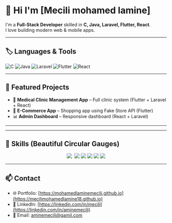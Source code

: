 # 👋 Hi I'm [Mecili mohamed lamine]




I'm a **Full-Stack Developer** skilled in **C, Java, Laravel, Flutter, React**.  
I love building modern web & mobile apps.

---

## 🏷️ Languages & Tools
![C](https://img.shields.io/badge/C-00599C?style=for-the-badge&logo=c&logoColor=white)
![Java](https://img.shields.io/badge/Java-ED8B00?style=for-the-badge&logo=openjdk&logoColor=white)
![Laravel](https://img.shields.io/badge/Laravel-FF2D20?style=for-the-badge&logo=laravel&logoColor=white)
![Flutter](https://img.shields.io/badge/Flutter-02569B?style=for-the-badge&logo=flutter&logoColor=white)
![React](https://img.shields.io/badge/React-20232A?style=for-the-badge&logo=react&logoColor=61DAFB)

---

## 🚀 Featured Projects
- 🏥 **Medical Clinic Management App** – Full clinic system (Flutter + Laravel + React)
- 🛒 **E-Commerce App** – Shopping app using Fake Store API (Flutter)
- 📊 **Admin Dashboard** – Responsive dashboard (React + Laravel)

---


---

## 🚀 Skills (Beautiful Circular Gauges)

<p align="center">
  <!-- Java -->
  <img src="https://img.shields.io/badge/Java-80%25-blueviolet?style=for-the-badge&logo=openjdk&logoColor=white" />
  <img src="https://github.com/edent/SuperTinyIcons/blob/master/images/svg/java.svg" width="0">

  <!-- C -->
  <img src="https://img.shields.io/badge/C-65%25-orange?style=for-the-badge&logo=c&logoColor=white" />

  <!-- Laravel -->
  <img src="https://img.shields.io/badge/Laravel-75%25-FF2D20?style=for-the-badge&logo=laravel&logoColor=white" />

  <!-- Flutter -->
  <img src="https://img.shields.io/badge/Flutter-70%25-02569B?style=for-the-badge&logo=flutter&logoColor=white" />

  <!-- React -->
  <img src="https://img.shields.io/badge/React-68%25-61DAFB?style=for-the-badge&logo=react&logoColor=black" />

  <!-- JavaScript -->
  <img src="https://img.shields.io/badge/JavaScript-72%25-F7DF1E?style=for-the-badge&logo=javascript&logoColor=black" />
</p>

---


## 📫 Contact
- 🌐 Portfolio: [https://mohamedlaminemecili.github.io](https://mecilimohamedlamine18.github.io)  
- 💼 LinkedIn: [https://linkedin.com/in/mecili](https://linkedin.com/in/aminemecili)  
- 📧 Email: aminemecili@gamil.com  

